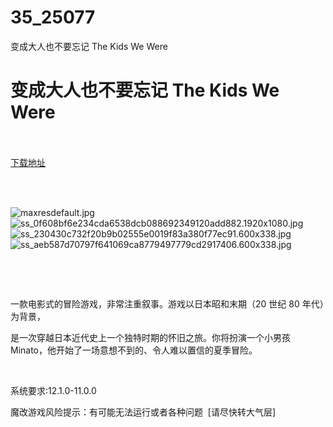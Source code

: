 # 35_25077
变成大人也不要忘记 The Kids We Were
# 变成大人也不要忘记 The Kids We Were
 <br/></br>
[下载地址](https://www.switch520.cc/article/25077 "下载地址")
<br/></br>

<p>&nbsp;</p>
<p><img title="maxresdefault.jpg" src="https://www.switch520.cc/muke_img/2021_12_02_d1e2d852b4564.jpg" alt="maxresdefault.jpg"><br>
<img title="ss_0f608bf6e234cda6538dcb088692349120add882.1920x1080.jpg" src="https://www.switch520.cc/muke_img/2021_12_02_bf7404b212baa.jpg" alt="ss_0f608bf6e234cda6538dcb088692349120add882.1920x1080.jpg"><br>
<img title="ss_230430c732f20b9b02555e0019f83a380f77ec91.600x338.jpg" src="https://www.switch520.cc/muke_img/2021_12_02_79b46244ea1e6.jpg" alt="ss_230430c732f20b9b02555e0019f83a380f77ec91.600x338.jpg"><br>
<img title="ss_aeb587d70797f641069ca8779497779cd2917406.600x338.jpg" src="https://www.switch520.cc/muke_img/2021_12_02_6593fbdb1b36e.jpg" alt="ss_aeb587d70797f641069ca8779497779cd2917406.600x338.jpg"></p>
<p>&nbsp;</p>
<p>&nbsp;</p>
<p>一款电影式的冒险游戏，非常注重叙事。游戏以日本昭和末期（20 世纪 80 年代）为背景，</p>
<p>是一次穿越日本近代史上一个独特时期的怀旧之旅。你将扮演一个小男孩 Minato，他开始了一场意想不到的、令人难以置信的夏季冒险。</p>
<p>&nbsp;</p>
<p>系统要求:12.1.0-11.0.0</p>
<p>魔改游戏风险提示：有可能无法运行或者各种问题 &nbsp;[请尽快转大气层]</p>



